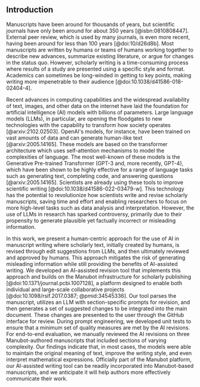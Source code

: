 ## Introduction

Manuscripts have been around for thousands of years, but scientific journals have only been around for about 350 years [@isbn:0810808447].
External peer review, which is used by many journals, is even more recent, having been around for less than 100 years [@doi:10/d26d8b].
Most manuscripts are written by humans or teams of humans working together to describe new advances, summarize existing literature, or argue for changes in the status quo.
However, scholarly writing is a time-consuming process where results of a study are presented using a specific style and format.
Academics can sometimes be long-winded in getting to key points, making writing more impenetrable to their audience [@doi:10.1038/d41586-018-02404-4].

Recent advances in computing capabilities and the widespread availability of text, images, and other data on the internet have laid the foundation for artificial intelligence (AI) models with billions of parameters.
Large language models (LLMs), in particular, are opening the floodgates to new technologies with the capability to transform how society operates [@arxiv:2102.02503].
OpenAI's models, for instance, have been trained on vast amounts of data and can generate human-like text [@arxiv:2005.14165].
These models are based on the transformer architecture which uses self-attention mechanisms to model the complexities of language.
The most well-known of these models is the Generative Pre-trained Transformer (GPT-3 and, more recently, GPT-4), which have been shown to be highly effective for a range of language tasks such as generating text, completing code, and answering questions [@arxiv:2005.14165].
Scientists are already using these tools to improve scientific writing [@doi:10.1038/d41586-022-03479-w].
This technology has the potential to revolutionize how scientists write and revise scholarly manuscripts, saving time and effort and enabling researchers to focus on more high-level tasks such as data analysis and interpretation.
However, the use of LLMs in research has sparked controversy, primarily due to their propensity to generate plausible yet factually incorrect or misleading information.

In this work, we present a human-centric approach for the use of AI in manuscript writing where scholarly text, initially created by humans, is revised through edit suggestions from LLMs, and then ultimately reviewed and approved by humans.
This approach mitigates the risk of generating misleading information while still providing the benefits of AI-assisted writing.
We developed an AI-assisted revision tool that implements this approach and builds on the Manubot infrastructure for scholarly publishing [@doi:10.1371/journal.pcbi.1007128], a platform designed to enable both individual and large-scale collaborative projects [@doi:10.1098/rsif.2017.0387; @pmid:34545336].
Our tool parses the manuscript, utilizes an LLM with section-specific prompts for revision, and then generates a set of suggested changes to be integrated into the main document.
These changes are presented to the user through the GitHub interface for review.
During prompt engineering, we developed unit tests to ensure that a minimum set of quality measures are met by the AI revisions.
For end-to-end evaluation, we manually reviewed the AI revisions on three Manubot-authored manuscripts that included sections of varying complexity.
Our findings indicate that, in most cases, the models were able to maintain the original meaning of text, improve the writing style, and even interpret mathematical expressions.
Officially part of the Manubot platform, our AI-assisted writing tool can be readily incorporated into Manubot-based manuscripts, and we anticipate it will help authors more effectively communicate their work.
